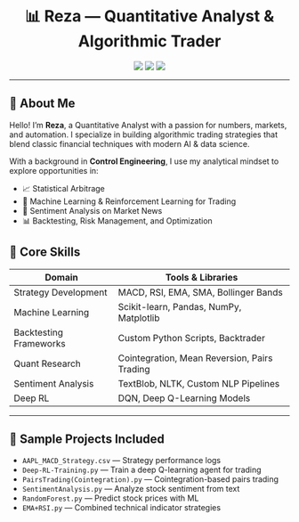 <h1 align="center">📊 Reza — Quantitative Analyst & Algorithmic Trader</h1>

<p align="center">
  <img src="https://img.shields.io/badge/Python-Expert-blue?style=for-the-badge&logo=python" />
  <img src="https://img.shields.io/badge/Machine%20Learning-Active-brightgreen?style=for-the-badge&logo=scikit-learn" />
  <img src="https://img.shields.io/badge/Backtesting-Ready-orange?style=for-the-badge&logo=backtrader" />
</p>

---

## 🚀 About Me

Hello! I’m **Reza**, a Quantitative Analyst with a passion for numbers, markets, and automation. I specialize in building algorithmic trading strategies that blend classic financial techniques with modern AI & data science.

With a background in **Control Engineering**, I use my analytical mindset to explore opportunities in:

- 📈 Statistical Arbitrage
- 🤖 Machine Learning & Reinforcement Learning for Trading
- 🧠 Sentiment Analysis on Market News
- 📊 Backtesting, Risk Management, and Optimization


## 💼 Core Skills

| Domain                  | Tools & Libraries                             |
|------------------------|-----------------------------------------------|
| Strategy Development   | MACD, RSI, EMA, SMA, Bollinger Bands          |
| Machine Learning       | Scikit-learn, Pandas, NumPy, Matplotlib       |
| Backtesting Frameworks | Custom Python Scripts, Backtrader             |
| Quant Research         | Cointegration, Mean Reversion, Pairs Trading  |
| Sentiment Analysis     | TextBlob, NLTK, Custom NLP Pipelines          |
| Deep RL                | DQN, Deep Q-Learning Models                   |

---

## 🧪 Sample Projects Included

- `AAPL_MACD_Strategy.csv` — Strategy performance logs
- `Deep-RL-Training.py` — Train a deep Q-learning agent for trading
- `PairsTrading(Cointegration).py` — Cointegration-based pairs trading
- `SentimentAnalysis.py` — Analyze stock sentiment from text
- `RandomForest.py` — Predict stock prices with ML
- `EMA+RSI.py` — Combined technical indicator strategies

